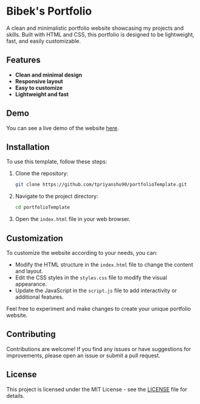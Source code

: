 # Bibek's Portfolio

A clean and minimalistic portfolio website showcasing my projects and skills. Built with HTML and CSS, this portfolio is designed to be lightweight, fast, and easily customizable.

## Features

- **Clean and minimal design**
- **Responsive layout**
- **Easy to customize**
- **Lightweight and fast**

## Demo

You can see a live demo of the website [here](#).

## Installation

To use this template, follow these steps:

1. Clone the repository:
    ```bash
    git clone https://github.com/tpriyanshu90/portfolioTemplate.git
    ```
2. Navigate to the project directory:
    ```bash
    cd portfolioTemplate
    ```
3. Open the `index.html` file in your web browser.

## Customization

To customize the website according to your needs, you can:

- Modify the HTML structure in the `index.html` file to change the content and layout.
- Edit the CSS styles in the `styles.css` file to modify the visual appearance.
- Update the JavaScript in the `script.js` file to add interactivity or additional features.

Feel free to experiment and make changes to create your unique portfolio website.

## Contributing

Contributions are welcome! If you find any issues or have suggestions for improvements, please open an issue or submit a pull request.

## License

This project is licensed under the MIT License - see the [LICENSE](LICENSE) file for details.
